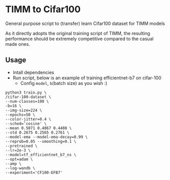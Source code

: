 # TIMM to Cifar100
General purpose script to (transfer) learn Cifar100 dataset for TIMM models

As it directly adopts the original training script of TIMM, the resulting performance should be extremely competitive compared to the casual made ones.

## Usage
- Intall dependencies
- Run script, below is an example of training efficientnet-b7 on cifar-100
  - Config ```model```, ```b```(batch size) as you wish :) 
```
python3 train.py \
/cifar-100-dataset \
--num-classes=100 \
-b=16 \
--img-size=224 \
--epochs=50 \
--color-jitter=0.4 \
--sched='cosine' \
--mean 0.5071 0.4867 0.4408 \
--std 0.2675 0.2565 0.2761 \
--model-ema --model-ema-decay=0.99 \
--reprob=0.05 --smoothing=0.1 \
--pretrained \
--lr=2e-3 \
--model=tf_efficientnet_b7_ns \
--opt=adam \
--amp \
--log-wandb \
--experiment='CF100-EFB7'

```
